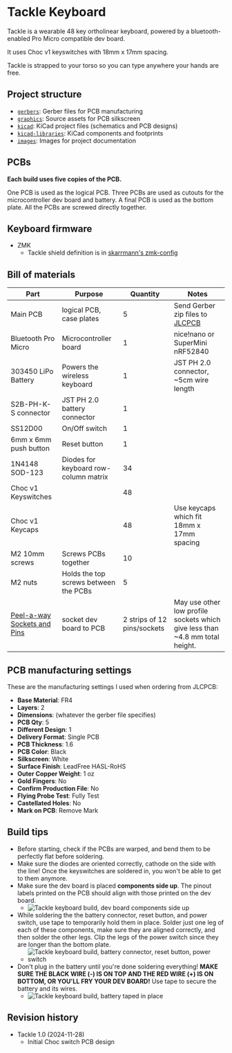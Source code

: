 # Tackle Keyboard

Tackle is a wearable 48 key ortholinear keyboard, powered by a bluetooth-enabled Pro Micro compatible dev board.

It uses Choc v1 keyswitches with 18mm x 17mm spacing.

Tackle is strapped to your torso so you can type anywhere your hands are free.

## Project structure

* [`gerbers`](gerbers): Gerber files for PCB manufacturing
* [`graphics`](graphics): Source assets for PCB silkscreen
* [`kicad`](kicad): KiCad project files (schematics and PCB designs)
* [`kicad-libraries`](kicad-libraries): KiCad components and footprints
* [`images`](images): Images for project documentation

## PCBs

**Each build uses five copies of the PCB.**

One PCB is used as the logical PCB. Three PCBs are used as cutouts for the microcontroller dev board and battery. A final PCB is used as the bottom plate. All the PCBs are screwed directly together.

## Keyboard firmware

* ZMK
    * Tackle shield definition is in [skarrmann's zmk-config](https://github.com/skarrmann/zmk-config)

## Bill of materials

Part | Purpose | Quantity | Notes
---- | ------- | -------- | ---------
Main PCB  | logical PCB, case plates | 5 | Send Gerber zip files to [JLCPCB](https://jlcpcb.com/)
Bluetooth Pro Micro | Microcontroller board | 1 | nice!nano or SuperMini nRF52840
303450 LiPo Battery | Powers the wireless keyboard | 1 | JST PH 2.0 connector, ~5cm wire length
S2B-PH-K-S connector | JST PH 2.0 battery connector | 1 |
SS12D00 | On/Off switch | 1 |
6mm x 6mm push button | Reset button | 1 |
1N4148 SOD-123 | Diodes for keyboard row-column matrix | 34 |
Choc v1 Keyswitches |  | 48 |
Choc v1 Keycaps |  | 48 | Use keycaps which fit 18mm x 17mm spacing
M2 10mm screws | Screws PCBs together | 10 |
M2 nuts | Holds the top screws between the PCBs | 5 |
[Peel-a-way Sockets and Pins](https://ringerkeys.com/collections/modders-tools/products/peel-a-way-sockets) | socket dev board to PCB | 2 strips of 12 pins/sockets | May use other low profile sockets which give less than ~4.8 mm total height.

## PCB manufacturing settings

These are the manufacturing settings I used when ordering from JLCPCB:

* **Base Material**: FR4
* **Layers**: 2
* **Dimensions**: (whatever the gerber file specifies)
* **PCB Qty**: 5
* **Different Design**: 1
* **Delivery Format**: Single PCB
* **PCB Thickness**: 1.6
* **PCB Color**: Black
* **Silkscreen**: White
* **Surface Finish**: LeadFree HASL-RoHS
* **Outer Copper Weight**: 1 oz
* **Gold Fingers**: No
* **Confirm Production File**: No
* **Flying Probe Test**: Fully Test
* **Castellated Holes**: No
* **Mark on PCB**: Remove Mark

## Build tips

* Before starting, check if the PCBs are warped, and bend them to be perfectly flat before soldering.
* Make sure the diodes are oriented correctly, cathode on the side with the line! Once the keyswitches are soldered in, you won't be able to get to them anymore.
* Make sure the dev board is placed **components side up**. The pinout labels printed on the PCB should align with those printed on the dev board.
    * ![Tackle keyboard build, dev board components side up](images/tackle-dev-board-install.jpg)
* While soldering the the battery connector, reset button, and power switch, use tape to temporarily hold them in place. Solder just one leg of each of these components, make sure they are aligned correctly, and then solder the other legs. Clip the legs of the power switch since they are longer than the bottom plate.
    * ![Tackle keyboard build, battery connector, reset button, power switch](images/tackle-reset-button-power-switch-install.jpg)
* Don't plug in the battery until you're done soldering everything! **MAKE SURE THE BLACK WIRE (-) IS ON TOP AND THE RED WIRE (+) IS ON BOTTOM, OR YOU'LL FRY YOUR DEV BOARD!** Use tape to secure the battery and its wires.
    * ![Tackle keyboard build, battery taped in place](images/tackle-battery-install.jpg)

## Revision history

* Tackle 1.0 (2024-11-28)
    * Initial Choc switch PCB design